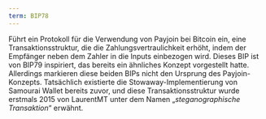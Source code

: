 ```yaml
---
term: BIP78
---
```


Führt ein Protokoll für die Verwendung von Payjoin bei Bitcoin ein, eine Transaktionsstruktur, die die Zahlungsvertraulichkeit erhöht, indem der Empfänger neben dem Zahler in die Inputs einbezogen wird. Dieses BIP ist von BIP79 inspiriert, das bereits ein ähnliches Konzept vorgestellt hatte. Allerdings markieren diese beiden BIPs nicht den Ursprung des Payjoin-Konzepts. Tatsächlich existierte die Stowaway-Implementierung von Samourai Wallet bereits zuvor, und diese Transaktionsstruktur wurde erstmals 2015 von LaurentMT unter dem Namen „*steganographische Transaktion*“ erwähnt.